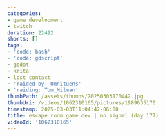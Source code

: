 ```yaml
---
categories:
- game development
- twitch
duration: 22492
shorts: []
tags:
- 'code: bash'
- 'code: gdscript'
- godot
- krita
- lost contact
- 'raided by: Omnituens'
- 'raiding: Tom_Milman'
thumbPath: /assets/thumbs/20250303170442.jpg
thumbUri: /videos/1062310165/pictures/1989635170
timestamp: 2025-03-03T11:04:42-06:00
title: escape room game dev | no signal (day 177)
videoId: '1062310165'
---
```


